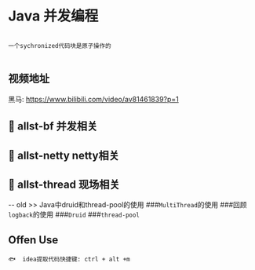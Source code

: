 # Java 并发编程
```

一个sychronized代码块是原子操作的


```
## 视频地址
黑马: https://www.bilibili.com/video/av81461839?p=1 

## 🍎 allst-bf 并发相关



## 🍎 allst-netty netty相关



## 🍎 allst-thread 现场相关
















-- old
    >> Java中druid和thread-pool的使用
    ###`MultiThread`的使用
    ###回顾`logback`的使用
    ###`Druid`
    ###`thread-pool`
    
## Offen Use
```text
🐟  idea提取代码快捷键: ctrl + alt +m
```